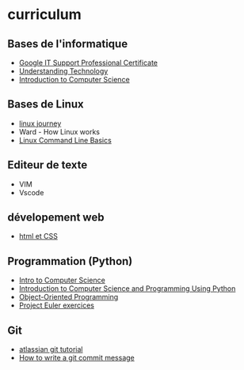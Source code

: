 # curriculum

## Bases de l'informatique

* [Google IT Support Professional Certificate](https://www.coursera.org/specializations/google-it-support)
* [Understanding Technology](https://www.edx.org/course/cs50s-understanding-technology)
* [Introduction to Computer Science](https://www.edx.org/course/cs50s-introduction-computer-science-harvardx-cs50x)

## Bases de Linux

* [linux journey](https://linuxjourney.com)
* Ward - How Linux works
* [Linux Command Line Basics](https://eu.udacity.com/course/linux-command-line-basics--ud595)

## Editeur de texte

* VIM
* Vscode

## dévelopement web

* [html et CSS](https://eu.udacity.com/course/html-and-css-syntax--ud001)

## Programmation (Python)

* [Intro to Computer Science](https://eu.udacity.com/course/intro-to-computer-science--cs101)
* [Introduction to Computer Science and Programming Using Python](https://www.edx.org/course/introduction-computer-science-mitx-6-00-1x-11)
* [Object-Oriented Programming](https://eu.udacity.com/course/programming-foundations-with-python--ud036)
* [Project Euler exercices](https://projecteuler.net/)

## Git

* [atlassian git tutorial](https://www.atlassian.com/git/tutorials)
* [How to write a git commit message](https://chris.beams.io/posts/git-commit/)

